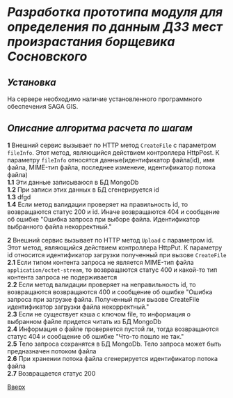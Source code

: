 # ___Разработка прототипа модуля для определения по данным ДЗЗ мест произрастания борщевика Сосновского___

## _Установка_
На сервере необходимо наличие установленного программного обеспечения SAGA GIS.

## _Описание алгоритма расчета по шагам_
__1__ Внешний сервис вызывает по HTTP метод `CreateFile` с параметром `fileInfo`. Этот метод, являющийся действием контроллера HttpPost. К параметру `fileInfo` относятся данные(идентификатор файла(id), имя файла, MIME-тип файла, последнее изменеие, идентификатор потока файла)  
__1.1__ Эти данные записываюся в БД MongoDb  
__1.2__ При записи этих данных в БД сгенерируется id  
__1.3__ dfgd  
__1.4__ Если метод валидации проверяет на правильность id, то возвращаются статус 200 и id. Иначе возвращаются 404 и сообщение об ошибке "Ошибка запроса при выборе файла. Идентификатор выбранного файла некорректный."  

__2__ Внешний сервис вызывает по HTTP метод `Upload` с параметром id. Этот метод, являющийся действием контроллера HttpPut. К параметру id относится идентификатор загрузки полученный при вызове `CreateFile`  
__2.1__ Если типом контента запроса не является MIME-тип файла `application/octet-stream`, то возвращаются статус 400 и какой-то тип контента запроса не подерживается  
__2.2__ Если метод валидации проверяет на неправильность id, то возвращаются возвращаются 400 и сообщение об ошибке "Ошибка запроса при загрузке файла. Полученный при вызове CreateFile идентификатор загрузки файла некорректный."  
__2.3__ Если не существует кэша с ключом file, то информация о выбранном файле придется читать из БД MongoDb  
__2.4__ Информация о файле проверяется пустой ли, тогда возвращаются статус 404 и сообщение об ошибке "Что-то пошло не так."  
__2.5__ Тело запроса сохранятся в БД MongoDb. Тело запроса может быть предназначен потоком файла  
__2.6__ При хранении потока файла сгенерируется идентификатор потока файла  
__2.7__ Возвращается статус 200  

[Вверх](#разработка-прототипа-модуля-для-определения-по-данным-ДЗЗ-мест-произрастания-борщевика-сосновского)